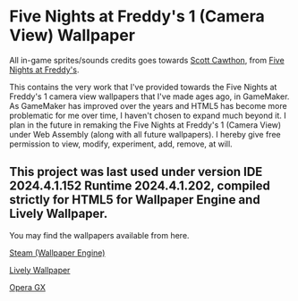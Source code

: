 # Five Nights at Freddy's 1 (Camera View) Wallpaper

All in-game sprites/sounds credits goes towards [Scott Cawthon](https://scottgames.com/), from [Five Nights at Freddy's](https://store.steampowered.com/app/319510/Five_Nights_at_Freddys/).

This contains the very work that I've provided towards the Five Nights at Freddy's 1 camera view wallpapers that I've made ages ago, in GameMaker. As GameMaker has improved over the years and HTML5 has become more problematic for me over time, I haven't chosen to expand much beyond it. I plan in the future in remaking the Five Nights at Freddy's 1 (Camera View) under Web Assembly (along with all future wallpapers). I hereby give free permission to view, modify, experiment, add, remove, at will. 

## This project was last used under version IDE 2024.4.1.152 Runtime 2024.4.1.202, compiled strictly for HTML5 for Wallpaper Engine and Lively Wallpaper.
You may find the wallpapers available from here.

[Steam (Wallpaper Engine)](https://steamcommunity.com/sharedfiles/filedetails/?id=2517518192)

[Lively Wallpaper](https://ko-fi.com/s/cac57714d5)

[Opera GX](https://store.gx.me/mods/74noji/five-nights-at-freddy-s-1/)